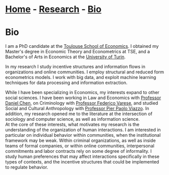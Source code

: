 # [Home](./index.html)  -  [Research](./research.html) - [Bio](./bio.html)

# Bio

I am a PhD candidate at the [Toulouse School of Economics](https://www.tse-fr.eu/). I obtained my Master's degree in Economic Theory and Econometrics at TSE, and a Bachelor's of Arts in Economics at the [University of Turin](https://en.unito.it/).

In my research I study incentive structures and information flows in organizations and online communities. I employ structural and reduced form econometrics models. I work with big data, and exploit machine learning techniques for data processing and information extraction.

While I have been specializing in Economics, my interests expand to other social sciences. I have been working in Law and Economics with [Professor Daniel Chen](https://users.nber.org/~dlchen/), on Criminology with [Professor Federico Varese](https://federicovarese.com/), and studied Social and Cultural Anthropology with [Professor Pier Paolo Viazzo](https://www.dcps.unito.it/do/docenti.pl/Show?_id=pviazzo#tab-profilo). In addition, my research opened me to the literature at the intersection of sociology and computer science, as well as information science.  
At the core of these interests, what motivates my research is the understanding of the organization of human interactions. I am interested in particular on individual behavior within communities, when the institutional framework may be weak. Within criminal organizations, as well as inside teams of formal companies, or within online communities, interpersonal commitments and labor contracts rely on some degree of informality. I study human preferences that may affect interactions specifically in these types of contexts, and the incentive structures that could be implemented to regulate behavior. 
